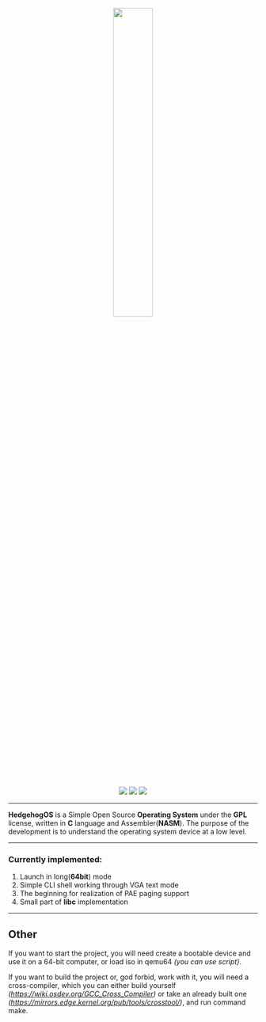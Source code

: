 <p align="center">
<img src=https://github.com/StpoEzk/HedgehogOS/assets/40798676/86e7b988-17aa-4b56-b49e-92a6621f3c42" width="40%"/>
</p>

<p align="center">
<img src="https://img.shields.io/badge/C-00599C?style=for-the-badge&logo=c&logoColor=white">
<img src="https://img.shields.io/badge/VIM-%2311AB00.svg?style=for-the-badge&logo=vim&logoColor=white">
<img src="https://img.shields.io/badge/github-%23121011.svg?style=for-the-badge&logo=github&logoColor=white">
</p>

<hr/>

__HedgehogOS__ is a Simple Open Source __Operating System__ under the __GPL__ license, written in __C__ language and Assembler(__NASM__). The purpose of the development is to understand the operating system device at a low level.

<hr/>

### Currently implemented:
1. Launch in long(__64bit__) mode
2. Simple CLI shell working through VGA text mode
3. The beginning for realization of PAE paging support
4. Small part of __libc__ implementation

<hr/>

## Other
If you want to start the project, you will need create a bootable device and use it on a 64-bit computer, or load iso in qemu64 _(you can use script)_.

If you want to build the project or, god forbid, work with it, you will need a cross-compiler, which you can either build yourself _(https://wiki.osdev.org/GCC_Cross_Compiler)_ or take an already built one _(https://mirrors.edge.kernel.org/pub/tools/crosstool/)_, and run command make.
